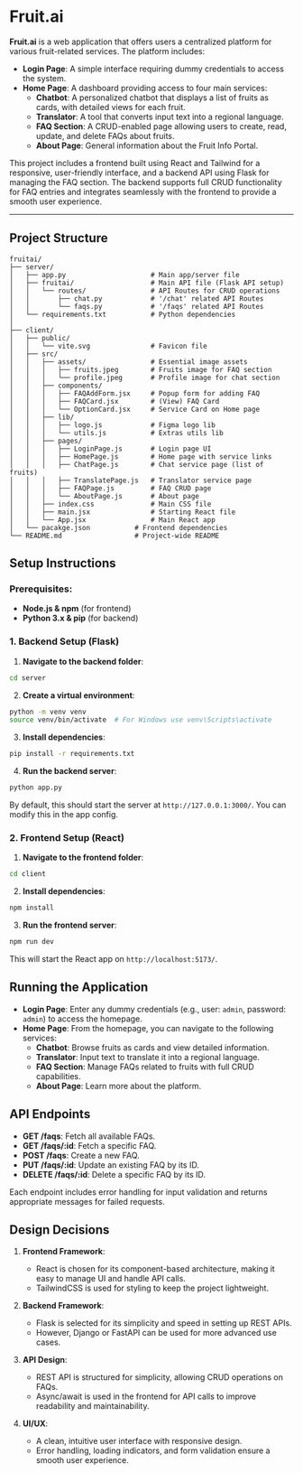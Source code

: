 # Fruit.ai

**Fruit.ai** is a web application that offers users a centralized platform for various fruit-related services. The platform includes:

- **Login Page**: A simple interface requiring dummy credentials to access the system.
- **Home Page**: A dashboard providing access to four main services:
    - **Chatbot**: A personalized chatbot that displays a list of fruits as cards, with detailed views for each fruit.
    - **Translator**: A tool that converts input text into a regional language.
    - **FAQ Section**: A CRUD-enabled page allowing users to create, read, update, and delete FAQs about fruits.
    - **About Page**: General information about the Fruit Info Portal.

This project includes a frontend built using React and Tailwind for a responsive, user-friendly interface, and a backend API using Flask for managing the FAQ section. The backend supports full CRUD functionality for FAQ entries and integrates seamlessly with the frontend to provide a smooth user experience.

---

## Project Structure

```
fruitai/
├── server/
│   ├── app.py                     # Main app/server file
│   ├── fruitai/                   # Main API file (Flask API setup)
│   │   └── routes/                # API Routes for CRUD operations
│   │       ├── chat.py            # '/chat' related API Routes
│   │       └── faqs.py            # '/faqs' related API Routes
│   └── requirements.txt           # Python dependencies
│   
├── client/
│   ├── public/
│   │   └── vite.svg               # Favicon file 
│   ├── src/
│   │   ├── assets/                # Essential image assets
│   │   │   ├── fruits.jpeg        # Fruits image for FAQ section
│   │   │   └── profile.jpeg       # Profile image for chat section 
│   │   ├── components/
│   │   │   ├── FAQAddForm.jsx     # Popup form for adding FAQ
│   │   │   ├── FAQCard.jsx        # (View) FAQ Card 
│   │   │   └── OptionCard.jsx     # Service Card on Home page
│   │   ├── lib/
│   │   │   ├── logo.js            # Figma logo lib
│   │   │   └── utils.js           # Extras utils lib
│   │   ├── pages/
│   │   │   ├── LoginPage.js       # Login page UI
│   │   │   ├── HomePage.js        # Home page with service links
│   │   │   ├── ChatPage.js        # Chat service page (list of fruits)
│   │   │   ├── TranslatePage.js   # Translator service page
│   │   │   ├── FAQPage.js         # FAQ CRUD page
│   │   │   └── AboutPage.js       # About page
│   │   ├── index.css              # Main CSS file
│   │   ├── main.jsx               # Starting React file
│   │   └── App.jsx                # Main React app
│   └── pacakge.json           # Frontend dependencies
└── README.md                  # Project-wide README
```

## Setup Instructions

### Prerequisites:

- **Node.js & npm** (for frontend)
- **Python 3.x & pip** (for backend)

### 1. Backend Setup (Flask)
1. **Navigate to the backend folder**:

```bash
cd server
```

2. **Create a virtual environment**:

```bash
python -m venv venv
source venv/bin/activate  # For Windows use venv\Scripts\activate
```

3. **Install dependencies**:

```bash
pip install -r requirements.txt
```

4. **Run the backend server**:
```bash
python app.py
```

By default, this should start the server at `http://127.0.0.1:3000/`. You can modify this in the app config.

### 2. Frontend Setup (React)
1. **Navigate to the frontend folder**:
```bash
cd client
```

2. **Install dependencies**:

```bash
npm install
```

3. **Run the frontend server**:
```bash
npm run dev
```

This will start the React app on `http://localhost:5173/`.

## Running the Application

- **Login Page**: Enter any dummy credentials (e.g., user: `admin`, password: `admin`) to access the homepage.
- **Home Page**: From the homepage, you can navigate to the following services:
    - **Chatbot**: Browse fruits as cards and view detailed information.
    - **Translator**: Input text to translate it into a regional language.
    - **FAQ Section**: Manage FAQs related to fruits with full CRUD capabilities.
    - **About Page**: Learn more about the platform.

## API Endpoints

- **GET /faqs**: Fetch all available FAQs.
- **GET /faqs/:id**: Fetch a specific FAQ.
- **POST /faqs**: Create a new FAQ.
- **PUT /faqs/:id**: Update an existing FAQ by its ID.
- **DELETE /faqs/:id**: Delete a specific FAQ by its ID.

Each endpoint includes error handling for input validation and returns appropriate messages for failed requests.

## Design Decisions

1. **Frontend Framework**:
    - React is chosen for its component-based architecture, making it easy to manage UI and handle API calls.
    - TailwindCSS is used for styling to keep the project lightweight.

2. **Backend Framework**:
    - Flask is selected for its simplicity and speed in setting up REST APIs.
    - However, Django or FastAPI can be used for more advanced use cases.

3. **API Design**:
    - REST API is structured for simplicity, allowing CRUD operations on FAQs.
    - Async/await is used in the frontend for API calls to improve readability and maintainability.

4. **UI/UX**:
    - A clean, intuitive user interface with responsive design.
    - Error handling, loading indicators, and form validation ensure a smooth user experience.
